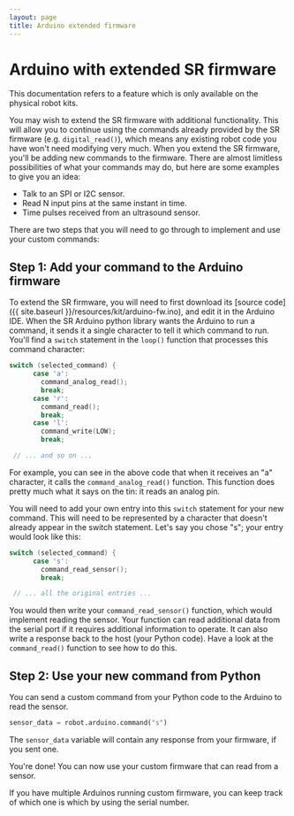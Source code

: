 ```yaml
---
layout: page
title: Arduino extended firmware
---
```


# Arduino with extended SR firmware

<div class="info">
  This documentation refers to a feature which is only available on the physical robot kits.
</div>

You may wish to extend the SR firmware with additional functionality.
This will allow you to continue using the commands already provided by the SR firmware (e.g. `digital_read()`),
which means any existing robot code you have won't need modifying very much.
When you extend the SR firmware, you'll be adding new commands to the firmware.
There are almost limitless possibilities of what your commands may do, but here are some examples to give you an idea:

* Talk to an SPI or I2C sensor.
* Read N input pins at the same instant in time.
* Time pulses received from an ultrasound sensor.

There are two steps that you will need to go through to implement and use your custom commands:


## Step 1: Add your command to the Arduino firmware

To extend the SR firmware, you will need to first download its [source code]({{ site.baseurl }}/resources/kit/arduino-fw.ino), and edit it in the Arduino IDE.
When the SR Arduino python library wants the Arduino to run a command, it sends it a single character to tell it which command to run.
You'll find a `switch` statement in the `loop()` function that processes this command character:

~~~~~ cpp
switch (selected_command) {
      case 'a':
        command_analog_read();
        break;
      case 'r':
        command_read();
        break;
      case 'l':
        command_write(LOW);
        break;

 // ... and so on ...
~~~~~

For example, you can see in the above code that when it receives an "a" character, it calls the `command_analog_read()` function.
This function does pretty much what it says on the tin: it reads an analog pin.

You will need to add your own entry into this `switch` statement for your new command.
This will need to be represented by a character that doesn't already appear in the switch statement.
Let's say you chose "s"; your entry would look like this:

~~~~~ cpp
switch (selected_command) {
      case 's':
        command_read_sensor();
        break;

 // ... all the original entries ...
~~~~~

You would then write your `command_read_sensor()` function, which would implement reading the sensor.
Your function can read additional data from the serial port if it requires additional information to operate.
It can also write a response back to the host (your Python code).
Have a look at the `command_read()` function to see how to do this.


## Step 2: Use your new command from Python

You can send a custom command from your Python code to the Arduino to read the sensor.

~~~~~ python
sensor_data = robot.arduino.command("s")
~~~~~

The `sensor_data` variable will contain any response from your firmware, if you sent one.

You're done!
You can now use your custom firmware that can read from a sensor.

If you have multiple Arduinos running custom firmware, you can keep track of which one is which by using the serial number.
